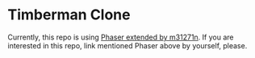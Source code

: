 # Timberman Clone

Currently, this repo is using [Phaser extended by m31271n](https://github.com/2players/phaser). If you are interested in this repo, link mentioned Phaser above by yourself, please.

